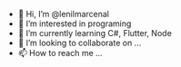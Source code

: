 - 👋 Hi, I’m @lenilmarcenal
- 👀 I’m interested in programing
- 🌱 I’m currently learning C#, Flutter, Node
- 💞️ I’m looking to collaborate on ...
- 📫 How to reach me ...

<!---
lenilmarcenal/lenilmarcenal is a ✨ special ✨ repository because its `README.md` (this file) appears on your GitHub profile.
You can click the Preview link to take a look at your changes.
--->
